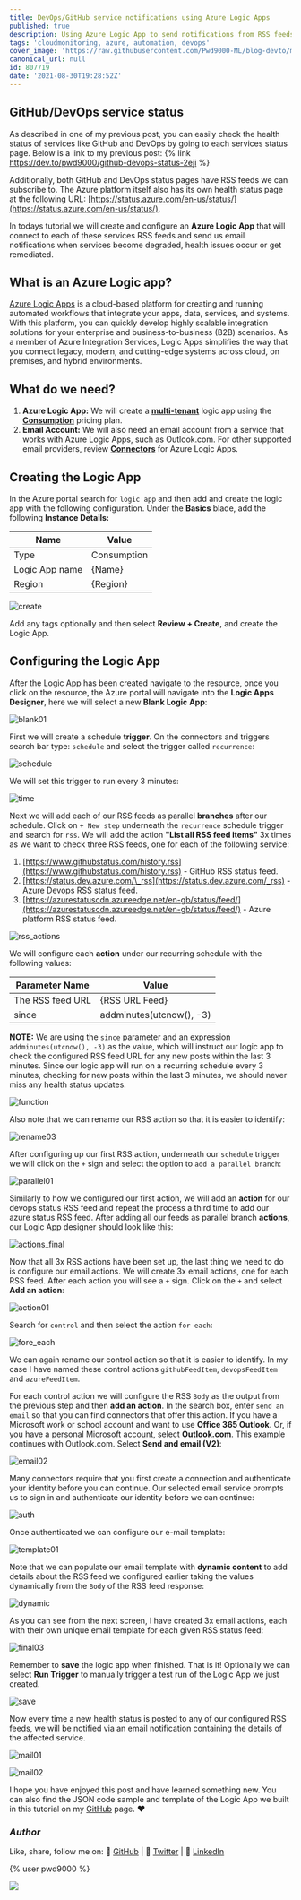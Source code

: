 ```yaml
---
title: DevOps/GitHub service notifications using Azure Logic Apps
published: true
description: Using Azure Logic App to send notifications from RSS feeds
tags: 'cloudmonitoring, azure, automation, devops'
cover_image: 'https://raw.githubusercontent.com/Pwd9000-ML/blog-devto/main/posts/2021/Azure-Logic-App-RSS/assets/main.png'
canonical_url: null
id: 807719
date: '2021-08-30T19:28:52Z'
---
```


## GitHub/DevOps service status

As described in one of my previous post, you can easily check the health status of services like GitHub and DevOps by going to each services status page. Below is a link to my previous post: {% link <https://dev.to/pwd9000/github-devops-status-2eji> %}

Additionally, both GitHub and DevOps status pages have RSS feeds we can subscribe to. The Azure platform itself also has its own health status page at the following URL: [https://status.azure.com/en-us/status/](https://status.azure.com/en-us/status/).

In todays tutorial we will create and configure an **Azure Logic App** that will connect to each of these services RSS feeds and send us email notifications when services become degraded, health issues occur or get remediated.

## What is an Azure Logic app?

[Azure Logic Apps](https://docs.microsoft.com/en-us/azure/logic-apps/logic-apps-overview/?wt.mc_id=DT-MVP-5004771) is a cloud-based platform for creating and running automated workflows that integrate your apps, data, services, and systems. With this platform, you can quickly develop highly scalable integration solutions for your enterprise and business-to-business (B2B) scenarios. As a member of Azure Integration Services, Logic Apps simplifies the way that you connect legacy, modern, and cutting-edge systems across cloud, on premises, and hybrid environments.

## What do we need?

1. **Azure Logic App:** We will create a **[multi-tenant](https://docs.microsoft.com/en-us/azure/logic-apps/single-tenant-overview-compare/?wt.mc_id=DT-MVP-5004771)** logic app using the **[Consumption](https://docs.microsoft.com/en-us/azure/logic-apps/logic-apps-pricing#consumption-pricing/?wt.mc_id=DT-MVP-5004771)** pricing plan.
2. **Email Account:** We will also need an email account from a service that works with Azure Logic Apps, such as Outlook.com. For other supported email providers, review **[Connectors](https://docs.microsoft.com/en-us/connectors/connector-reference/connector-reference-logicapps-connectors/?wt.mc_id=DT-MVP-5004771)** for Azure Logic Apps.

## Creating the Logic App

In the Azure portal search for `logic app` and then add and create the logic app with the following configuration. Under the **Basics** blade, add the following **Instance Details:**

| Name           | Value       |
| -------------- | ----------- |
| Type           | Consumption |
| Logic App name | {Name}      |
| Region         | {Region}    |

![create](https://raw.githubusercontent.com/Pwd9000-ML/blog-devto/main/posts/2021/Azure-Logic-App-RSS/assets/create.png)

Add any tags optionally and then select **Review + Create**, and create the Logic App.

## Configuring the Logic App

After the Logic App has been created navigate to the resource, once you click on the resource, the Azure portal will navigate into the **Logic Apps Designer**, here we will select a new **Blank Logic App**:

![blank01](https://raw.githubusercontent.com/Pwd9000-ML/blog-devto/main/posts/2021/Azure-Logic-App-RSS/assets/blank01.png)

First we will create a schedule **trigger**. On the connectors and triggers search bar type: `schedule` and select the trigger called `recurrence`:

![schedule](https://raw.githubusercontent.com/Pwd9000-ML/blog-devto/main/posts/2021/Azure-Logic-App-RSS/assets/schedule.png)

We will set this trigger to run every 3 minutes:

![time](https://raw.githubusercontent.com/Pwd9000-ML/blog-devto/main/posts/2021/Azure-Logic-App-RSS/assets/time.png)

Next we will add each of our RSS feeds as parallel **branches** after our schedule. Click on `+ New step` underneath the `recurrence` schedule trigger and search for `rss`. We will add the action **"List all RSS feed items"** 3x times as we want to check three RSS feeds, one for each of the following service:

1. [https://www.githubstatus.com/history.rss](https://www.githubstatus.com/history.rss) - GitHub RSS status feed.
2. [https://status.dev.azure.com/\_rss](https://status.dev.azure.com/_rss) - Azure Devops RSS status feed.
3. [https://azurestatuscdn.azureedge.net/en-gb/status/feed/](https://azurestatuscdn.azureedge.net/en-gb/status/feed/) - Azure platform RSS status feed.

![rss_actions](https://raw.githubusercontent.com/Pwd9000-ML/blog-devto/main/posts/2021/Azure-Logic-App-RSS/assets/rss_actions.png)

We will configure each **action** under our recurring schedule with the following values:

| Parameter Name   | Value                    |
| ---------------- | ------------------------ |
| The RSS feed URL | {RSS URL Feed}           |
| since            | addminutes(utcnow(), -3) |

**NOTE:** We are using the `since` parameter and an expression `addminutes(utcnow(), -3)` as the value, which will instruct our logic app to check the configured RSS feed URL for any new posts within the last 3 minutes. Since our logic app will run on a recurring schedule every 3 minutes, checking for new posts within the last 3 minutes, we should never miss any health status updates.

![function](https://raw.githubusercontent.com/Pwd9000-ML/blog-devto/main/posts/2021/Azure-Logic-App-RSS/assets/function.png)

Also note that we can rename our RSS action so that it is easier to identify:

![rename03](https://raw.githubusercontent.com/Pwd9000-ML/blog-devto/main/posts/2021/Azure-Logic-App-RSS/assets/rename03.png)

After configuring up our first RSS action, underneath our `schedule` trigger we will click on the `+` sign and select the option to `add a parallel branch`:

![parallel01](https://raw.githubusercontent.com/Pwd9000-ML/blog-devto/main/posts/2021/Azure-Logic-App-RSS/assets/parallel01.png)

Similarly to how we configured our first action, we will add an **action** for our devops status RSS feed and repeat the process a third time to add our azure status RSS feed. After adding all our feeds as parallel branch **actions**, our Logic App designer should look like this:

![actions_final](https://raw.githubusercontent.com/Pwd9000-ML/blog-devto/main/posts/2021/Azure-Logic-App-RSS/assets/actions_final.png)

Now that all 3x RSS actions have been set up, the last thing we need to do is configure our email actions. We will create 3x email actions, one for each RSS feed. After each action you will see a `+` sign. Click on the `+` and select **Add an action**:

![action01](https://raw.githubusercontent.com/Pwd9000-ML/blog-devto/main/posts/2021/Azure-Logic-App-RSS/assets/action01.png)

Search for `control` and then select the action `for each`:

![fore_each](https://raw.githubusercontent.com/Pwd9000-ML/blog-devto/main/posts/2021/Azure-Logic-App-RSS/assets/for_each.png)

We can again rename our control action so that it is easier to identify. In my case I have named these control actions `githubFeedItem`, `devopsFeedItem` and `azureFeedItem`.

For each control action we will configure the RSS `Body` as the output from the previous step and then **add an action**. In the search box, enter `send an email` so that you can find connectors that offer this action. If you have a Microsoft work or school account and want to use **Office 365 Outlook**. Or, if you have a personal Microsoft account, select **Outlook.com**. This example continues with Outlook.com. Select **Send and email (V2)**:

![email02](https://raw.githubusercontent.com/Pwd9000-ML/blog-devto/main/posts/2021/Azure-Logic-App-RSS/assets/email02.png)

Many connectors require that you first create a connection and authenticate your identity before you can continue. Our selected email service prompts us to sign in and authenticate our identity before we can continue:

![auth](https://raw.githubusercontent.com/Pwd9000-ML/blog-devto/main/posts/2021/Azure-Logic-App-RSS/assets/auth.png)

Once authenticated we can configure our e-mail template:

![template01](https://raw.githubusercontent.com/Pwd9000-ML/blog-devto/main/posts/2021/Azure-Logic-App-RSS/assets/template01.png)

Note that we can populate our email template with **dynamic content** to add details about the RSS feed we configured earlier taking the values dynamically from the `Body` of the RSS feed response:

![dynamic](https://raw.githubusercontent.com/Pwd9000-ML/blog-devto/main/posts/2021/Azure-Logic-App-RSS/assets/dynamic.png)

As you can see from the next screen, I have created 3x email actions, each with their own unique email template for each given RSS status feed:

![final03](https://raw.githubusercontent.com/Pwd9000-ML/blog-devto/main/posts/2021/Azure-Logic-App-RSS/assets/final03.png)

Remember to **save** the logic app when finished. That is it! Optionally we can select **Run Trigger** to manually trigger a test run of the Logic App we just created.

![save](https://raw.githubusercontent.com/Pwd9000-ML/blog-devto/main/posts/2021/Azure-Logic-App-RSS/assets/save.png)

Now every time a new health status is posted to any of our configured RSS feeds, we will be notified via an email notification containing the details of the affected service.

![mail01](https://raw.githubusercontent.com/Pwd9000-ML/blog-devto/main/posts/2021/Azure-Logic-App-RSS/assets/mail01.png)

![mail02](https://raw.githubusercontent.com/Pwd9000-ML/blog-devto/main/posts/2021/Azure-Logic-App-RSS/assets/mail02.png)

I hope you have enjoyed this post and have learned something new. You can also find the JSON code sample and template of the Logic App we built in this tutorial on my [GitHub](https://github.com/Pwd9000-ML/blog-devto/tree/main/posts/2021/Azure-Logic-App-RSS/code) page. :heart:

### _Author_

Like, share, follow me on: :octopus: [GitHub](https://github.com/Pwd9000-ML) | :penguin: [Twitter](https://twitter.com/pwd9000) | :space_invader: [LinkedIn](https://www.linkedin.com/in/marcel-l-61b0a96b/)

{% user pwd9000 %}

<a href="https://www.buymeacoffee.com/pwd9000"><img src="https://img.buymeacoffee.com/button-api/?text=Buy me a coffee&emoji=&slug=pwd9000&button_colour=FFDD00&font_colour=000000&font_family=Cookie&outline_colour=000000&coffee_colour=ffffff"></a>
